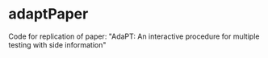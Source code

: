 # adaptPaper

Code for replication of paper: "AdaPT: An interactive procedure for multiple testing with side information"
